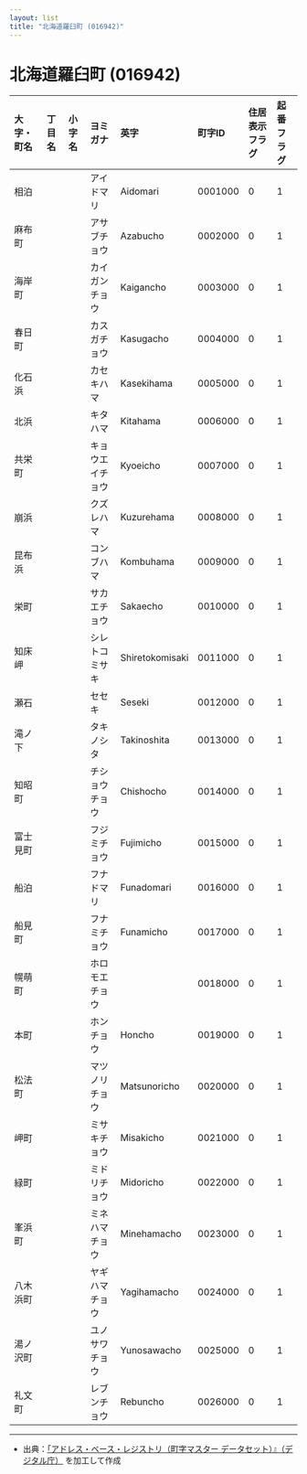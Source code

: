 ```yaml
---
layout: list
title: "北海道羅臼町 (016942)"
---
```


# 北海道羅臼町 (016942)

| 大字・町名 | 丁目名 | 小字名 | ヨミガナ | 英字 | 町字ID | 住居表示フラグ | 起番フラグ |
|:---|:---|:---|:---|:---|:---|:---|:---|
| 相泊 |  |  | アイドマリ | Aidomari | 0001000 | 0 | 1 |
| 麻布町 |  |  | アサブチョウ | Azabucho | 0002000 | 0 | 1 |
| 海岸町 |  |  | カイガンチョウ | Kaigancho | 0003000 | 0 | 1 |
| 春日町 |  |  | カスガチョウ | Kasugacho | 0004000 | 0 | 1 |
| 化石浜 |  |  | カセキハマ | Kasekihama | 0005000 | 0 | 1 |
| 北浜 |  |  | キタハマ | Kitahama | 0006000 | 0 | 1 |
| 共栄町 |  |  | キョウエイチョウ | Kyoeicho | 0007000 | 0 | 1 |
| 崩浜 |  |  | クズレハマ | Kuzurehama | 0008000 | 0 | 1 |
| 昆布浜 |  |  | コンブハマ | Kombuhama | 0009000 | 0 | 1 |
| 栄町 |  |  | サカエチョウ | Sakaecho | 0010000 | 0 | 1 |
| 知床岬 |  |  | シレトコミサキ | Shiretokomisaki | 0011000 | 0 | 1 |
| 瀬石 |  |  | セセキ | Seseki | 0012000 | 0 | 1 |
| 滝ノ下 |  |  | タキノシタ | Takinoshita | 0013000 | 0 | 1 |
| 知昭町 |  |  | チショウチョウ | Chishocho | 0014000 | 0 | 1 |
| 富士見町 |  |  | フジミチョウ | Fujimicho | 0015000 | 0 | 1 |
| 船泊 |  |  | フナドマリ | Funadomari | 0016000 | 0 | 1 |
| 船見町 |  |  | フナミチョウ | Funamicho | 0017000 | 0 | 1 |
| 幌萌町 |  |  | ホロモエチョウ |  | 0018000 | 0 | 1 |
| 本町 |  |  | ホンチョウ | Honcho | 0019000 | 0 | 1 |
| 松法町 |  |  | マツノリチョウ | Matsunoricho | 0020000 | 0 | 1 |
| 岬町 |  |  | ミサキチョウ | Misakicho | 0021000 | 0 | 1 |
| 緑町 |  |  | ミドリチョウ | Midoricho | 0022000 | 0 | 1 |
| 峯浜町 |  |  | ミネハマチョウ | Minehamacho | 0023000 | 0 | 1 |
| 八木浜町 |  |  | ヤギハマチョウ | Yagihamacho | 0024000 | 0 | 1 |
| 湯ノ沢町 |  |  | ユノサワチョウ | Yunosawacho | 0025000 | 0 | 1 |
| 礼文町 |  |  | レブンチョウ | Rebuncho | 0026000 | 0 | 1 |

---

- 出典：[「アドレス・ベース・レジストリ（町字マスター データセット）』（デジタル庁）](https://www.digital.go.jp/policies/base_registry_address/) を加工して作成